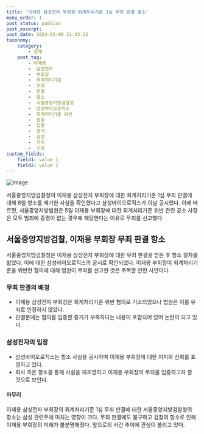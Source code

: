 ```yaml
---
title: '이재용 삼성전자 부회장 회계처리기준 1심 무죄 판결 항소'
menu_order: 1
post_status: publish
post_excerpt: 
post_date: 2024-02-08 21:43:22
taxonomy:
    category:
        - 경제
    post_tag:
        - 이재용
        -  삼성전자
        -  부회장
        -  회계처리기준
        -  무죄
        -  판결
        -  항소
        -  서울중앙지방검찰청
        -  삼성바이오로직스
        -  회계처리기준 위반
        -  법원
        -  입증
        -  증거
        -  삼성
        -  지지
        -  신뢰
custom_fields:
    field1: value 1
    field2: value 2
---
```


![Image](https://imgnews.pstatic.net/image/293/2024/02/08/0000051542_001_20240208175201335.png?type=w647)

서울중앙지방검찰청이 이재용 삼성전자 부회장에 대한 회계처리기준 1심 무죄 판결에 대해 8일 항소를 제기한 사실을 확인했다고 삼성바이오로직스가 이날 공시했다. 이에 따르면, 서울중앙지방법원은 5일 이재용 부회장에 대한 회계처리기준 위반 관련 공소 사항은 모두 범죄에 증명이 없는 경우에 해당한다는 이유로 무죄를 선고했다.
## 서울중앙지방검찰, 이재용 부회장 무죄 판결 항소
서울중앙지방검찰청은 이재용 삼성전자 부회장에 대한 무죄 판결을 받은 후 항소 절차를 밟았다. 이에 대한 삼성바이오로직스의 공시로 확인되었다. 이재용 부회장이 회계처리기준을 위반한 혐의에 대해 법원이 무죄를 선고한 것은 주목할 만한 사안이다.
### 무죄 판결의 배경
- 이재용 삼성전자 부회장은 회계처리기준 위반 혐의로 기소되었으나 법원은 이를 유죄로 인정하지 않았다.
- 판결문에는 혐의를 입증할 증거가 부족하다는 내용이 포함되어 있어 논란이 되고 있다.
### 삼성전자의 입장
- 삼성바이오로직스는 항소 사실을 공시하며 이재용 부회장에 대한 지지와 신뢰를 표명하고 있다.
- 회사 측은 항소를 통해 사실을 재조명하고 이재용 부회장의 무죄를 입증하고자 할 것으로 보인다.
#### 마무리
이재용 삼성전자 부회장의 회계처리기준 1심 무죄 판결에 대한 서울중앙지방검찰청의 항소는 삼성 관련주에 미치는 영향이 크다. 무죄 판결에도 불구하고 검찰의 항소로 인해 이재용 부회장의 미래가 불분명해졌다. 앞으로의 사건 추이에 관심이 쏠리고 있다.
